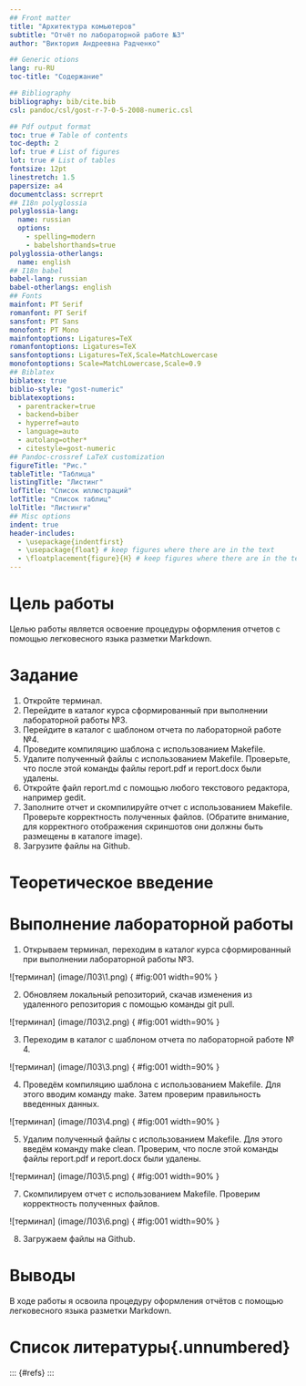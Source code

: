 ```yaml
---
## Front matter
title: "Архитектура комьютеров"
subtitle: "Oтчёт по лабораторной работе №3"
author: "Виктория Андреевна Радченко"

## Generic otions
lang: ru-RU
toc-title: "Содержание"

## Bibliography
bibliography: bib/cite.bib
csl: pandoc/csl/gost-r-7-0-5-2008-numeric.csl

## Pdf output format
toc: true # Table of contents
toc-depth: 2
lof: true # List of figures
lot: true # List of tables
fontsize: 12pt
linestretch: 1.5
papersize: a4
documentclass: scrreprt
## I18n polyglossia
polyglossia-lang:
  name: russian
  options:
	- spelling=modern
	- babelshorthands=true
polyglossia-otherlangs:
  name: english
## I18n babel
babel-lang: russian
babel-otherlangs: english
## Fonts
mainfont: PT Serif
romanfont: PT Serif
sansfont: PT Sans
monofont: PT Mono
mainfontoptions: Ligatures=TeX
romanfontoptions: Ligatures=TeX
sansfontoptions: Ligatures=TeX,Scale=MatchLowercase
monofontoptions: Scale=MatchLowercase,Scale=0.9
## Biblatex
biblatex: true
biblio-style: "gost-numeric"
biblatexoptions:
  - parentracker=true
  - backend=biber
  - hyperref=auto
  - language=auto
  - autolang=other*
  - citestyle=gost-numeric
## Pandoc-crossref LaTeX customization
figureTitle: "Рис."
tableTitle: "Таблица"
listingTitle: "Листинг"
lofTitle: "Список иллюстраций"
lotTitle: "Список таблиц"
lolTitle: "Листинги"
## Misc options
indent: true
header-includes:
  - \usepackage{indentfirst}
  - \usepackage{float} # keep figures where there are in the text
  - \floatplacement{figure}{H} # keep figures where there are in the text
---
```


# Цель работы

Целью работы является освоение процедуры оформления отчетов с помощью легковесного языка разметки Markdown.

# Задание
1. Откройте терминал.
2. Перейдите в каталог курса сформированный при выполнении лабораторной работы №3.
3. Перейдите в каталог с шаблоном отчета по лабораторной работе №4.
4. Проведите компиляцию шаблона с использованием Makefile.
5. Удалите полученный файлы с использованием Makefile. Проверьте, что после этой команды файлы report.pdf и report.docx были удалены.
6. Откройте файл report.md c помощью любого текстового редактора, например gedit.
7. Заполните отчет и скомпилируйте отчет с использованием Makefile. Проверьте корректность полученных файлов. (Обратите внимание, для корректного отображения скриншотов они должны быть размещены в каталоге image).
8. Загрузите файлы на Github.

# Теоретическое введение

# Выполнение лабораторной работы

1. Открываем терминал, переходим в каталог курса сформированный при выполнении лабораторной работы №3.

![терминал] (image/Л03\1.png) { #fig:001 width=90% }
 
2. Обновляем локальный репозиторий, скачав изменения из удаленного репозитория с помощью команды git pull.

![терминал] (image/Л03\2.png) { #fig:001 width=90% }

3. Переходим в каталог с шаблоном отчета по лабораторной работе № 4.

![терминал] (image/Л03\3.png) { #fig:001 width=90% }

4. Проведём компиляцию шаблона с использованием Makefile. Для этого вводим команду make. Затем проверим правильность введенных данных.

![терминал] (image/Л03\4.png) { #fig:001 width=90% }

5. Удалим полученный файлы с использованием Makefile. Для этого введём команду make clean. Проверим, что после этой команды файлы report.pdf и report.docx были удалены.

![терминал] (image/Л03\5.png) { #fig:001 width=90% }

7. Скомпилируем отчет с использованием Makefile. Проверим корректность полученных файлов.

![терминал] (image/Л03\6.png) { #fig:001 width=90% }

8. Загружаем файлы на Github.

# Выводы

В ходе работы я освоила процедуру оформления отчётов с помощью легковесного языка разметки Markdown.

# Список литературы{.unnumbered}

::: {#refs}
:::
